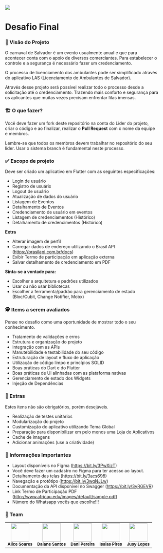 ![](https://i.imgur.com/xG74tOh.png)

# Desafio Final

### 🎯 Visão do Projeto

O carnaval de Salvador é um evento usualmente anual e que para acontecer conta com o apoio de diversos comerciantes. Para estabelecer o controle e a segurança é necessário fazer um credenciamento. 

O processo de licenciamento dos ambulantes pode ser simplificado através do aplicativo LAS (Licenciamento de Ambulantes de Salvador).

Através desse projeto será possível realizar todo o processo desde a solicitação até o credenciamento. Trazendo mais conforto e segurança para os aplicantes que muitas vezes precisam enfrentar filas imensas.

### 🏗  O que fazer?

Você deve fazer um fork deste repositório na conta do Lider do projeto, criar o código e ao finalizar, realizar o **Pull Request** com o nome da equipe e membros.

Lembre-se que todos os membros devem trabalhar no repositório do seu lider. Usar o sistema branch é fundamental neste processo.

### ✅ Escopo de projeto

Deve ser criado um aplicativo em Flutter com as seguintes especificações:

- Login de usuário
- Registro de usuário
- Logout de usuário
- Atualização de dados do usuário
- Listagem de Eventos
- Detalhamento de Eventos
- Credenciamento de usuário em eventos
- Listagem de credenciamentos (Histórico)
- Detalhamento de credencimentos (Histórico)

**Extra**
- Alterar imagem de perfil
- Carregar dados de endereço utilizando o Brasil API (https://brasilapi.com.br/docs)
- Exibir Termo de participação em aplicação externa
- Salvar detalhamento de credenciamento em PDF

**Sinta-se a vontade para:**
- Escolher a arquitetura e padrões utilizados
- Usar ou não usar bibliotecas
- Escolher a ferramenta/padrão para gerenciamento de estado (Bloc/Cubit, Change Notifier, Mobx)


### 🕵 Items a serem avaliados
Pense no desafio como uma oportunidade de mostrar todo o seu conhecimento. 

- Tratamento de validações e erros
- Estrutura e organização do projeto
- Integração com as APIs
- Manutebilidade e testabilidade do seu código
- Estruturação de layout e fluxo de aplicação
- Utilização de código limpo e princípios SOLID
- Boas práticas do Dart e do Flutter
- Boas práticas de UI alinhadas com as plataforma nativas
- Gerenciamento de estado dos Widgets
- Injeção de Dependências


### 🎁 Extras
Estes itens não são obrigatórios, porém desejáveis.

- Realização de testes unitários
- Modularização do projeto
- Customização do aplicativo utilizando Tema Global
- Preparação para disponibilizar em pelo menos uma Loja de Aplicativos
- Cache de imagens
- Adicionar animações (use a criatividade)

### 🚨 Informações Importantes

- Layout disponíveis no Figma (https://bit.ly/3PwXizT)
- Você deve fazer um cadastro no Figma para ter acesso ao layout.
- Detalhamento das telas (https://bit.ly/3acs698)
- Navegação e protótipo (https://bit.ly/3wqNJLw)
- Documentação da API disponível no Swagger (https://bit.ly/3yRGEVR)
- Link Termo de Participação PDF (http://www.africau.edu/images/default/sample.pdf)
- Número do Whatsapp vocês que escolhe!!!


 ### 🚀 Team
<table>
  <tr>
  <td align="center"><a href="https://github.com/AliceSoaresEng"><img src="https://avatars.githubusercontent.com/u/71588383?v=4" width="60px;"/><br /><sub><b>Alice Soares</b></sub></a><br /></td>
      <td align="center"><a href="https://github.com/Nkaia"><img src="https://avatars.githubusercontent.com/u/85366480?v=4" width="60px;"/><br /><sub><b>Daiane Santos</b></sub></a><br /></td>
         <td align="center"><a href="https://github.com/DaniiPereiira"><img src="https://avatars.githubusercontent.com/u/95453839?v=4" width="60px;"/><br /><sub><b>Dani Pereira</b></sub></a><br /></td>
    <td align="center"><a href="https://github.com/isaiaspires"><img src="https://avatars.githubusercontent.com/u/95889740?v=4" width="60px;"/><br /><sub><b>Isaias Pires</b></sub></a><br /></td>
        <td align="center"><a href="https://github.com/jusylopes"><img  src="https://avatars.githubusercontent.com/u/95923104?v=4" width="60px;"/><br /><sub><b>Jusy Lopes</b></sub></a><br /></td>     
  </tr>
</table>
